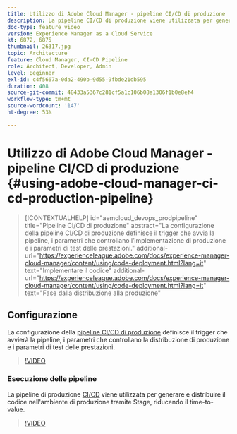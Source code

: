 ```yaml
---
title: Utilizzo di Adobe Cloud Manager - pipeline CI/CD di produzione
description: La pipeline CI/CD di produzione viene utilizzata per generare e distribuire il codice nell’ambiente di produzione tramite Stage, riducendo il time-to-value. La configurazione della pipeline CI/CD di produzione definisce il trigger che avvia la pipeline, i parametri che controllano l’implementazione di produzione e i parametri di test delle prestazioni.
doc-type: feature video
version: Experience Manager as a Cloud Service
kt: 6872, 6875
thumbnail: 26317.jpg
topic: Architecture
feature: Cloud Manager, CI-CD Pipeline
role: Architect, Developer, Admin
level: Beginner
exl-id: c4f5667a-0da2-490b-9d55-9fbde21db595
duration: 408
source-git-commit: 48433a5367c281cf5a1c106b08a1306f1b0e8ef4
workflow-type: tm+mt
source-wordcount: '147'
ht-degree: 53%

---
```


# Utilizzo di Adobe Cloud Manager - pipeline CI/CD di produzione {#using-adobe-cloud-manager-ci-cd-production-pipeline}

>[!CONTEXTUALHELP]
>id="aemcloud_devops_prodpipeline"
>title="Pipeline CI/CD di produzione"
>abstract="La configurazione della pipeline CI/CD di produzione definisce il trigger che avvia la pipeline, i parametri che controllano l’implementazione di produzione e i parametri di test delle prestazioni."
>additional-url="https://experienceleague.adobe.com/docs/experience-manager-cloud-manager/content/using/code-deployment.html?lang=it" text="Implementare il codice"
>additional-url="https://experienceleague.adobe.com/docs/experience-manager-cloud-manager/content/using/code-deployment.html?lang=it" text="Fase dalla distribuzione alla produzione"

## Configurazione

La configurazione della [pipeline CI/CD di produzione](https://experienceleague.adobe.com/docs/experience-manager-cloud-manager/using/how-to-use/pipelines/configuring-production-pipelines.html) definisce il trigger che avvierà la pipeline, i parametri che controllano la distribuzione di produzione e i parametri di test delle prestazioni.

>[!VIDEO](https://video.tv.adobe.com/v/26314?quality=12&learn=on)

### Esecuzione delle pipeline

La pipeline di produzione [CI/CD](https://experienceleague.adobe.com/docs/experience-manager-cloud-manager/content/using/code-deployment.html) viene utilizzata per generare e distribuire il codice nell&#39;ambiente di produzione tramite Stage, riducendo il time-to-value.

>[!VIDEO](https://video.tv.adobe.com/v/26317?quality=12&learn=on)
